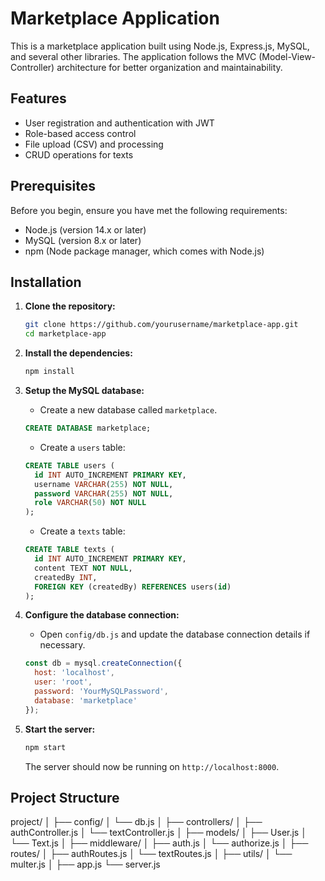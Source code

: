 # Marketplace Application

This is a marketplace application built using Node.js, Express.js, MySQL, and several other libraries. The application follows the MVC (Model-View-Controller) architecture for better organization and maintainability.

## Features

- User registration and authentication with JWT
- Role-based access control
- File upload (CSV) and processing
- CRUD operations for texts

## Prerequisites

Before you begin, ensure you have met the following requirements:

- Node.js (version 14.x or later)
- MySQL (version 8.x or later)
- npm (Node package manager, which comes with Node.js)

## Installation

1. **Clone the repository:**

    ```bash
    git clone https://github.com/yourusername/marketplace-app.git
    cd marketplace-app
    ```

2. **Install the dependencies:**

    ```bash
    npm install
    ```

3. **Setup the MySQL database:**

    - Create a new database called `marketplace`.

    ```sql
    CREATE DATABASE marketplace;
    ```

    - Create a `users` table:

    ```sql
    CREATE TABLE users (
      id INT AUTO_INCREMENT PRIMARY KEY,
      username VARCHAR(255) NOT NULL,
      password VARCHAR(255) NOT NULL,
      role VARCHAR(50) NOT NULL
    );
    ```

    - Create a `texts` table:

    ```sql
    CREATE TABLE texts (
      id INT AUTO_INCREMENT PRIMARY KEY,
      content TEXT NOT NULL,
      createdBy INT,
      FOREIGN KEY (createdBy) REFERENCES users(id)
    );
    ```

4. **Configure the database connection:**

    - Open `config/db.js` and update the database connection details if necessary.

    ```javascript
    const db = mysql.createConnection({
      host: 'localhost',
      user: 'root',
      password: 'YourMySQLPassword',
      database: 'marketplace'
    });
    ```

5. **Start the server:**

    ```bash
    npm start
    ```

    The server should now be running on `http://localhost:8000`.

## Project Structure
project/
│
├── config/
│   └── db.js
│
├── controllers/
│   ├── authController.js
│   └── textController.js
│
├── models/
│   ├── User.js
│   └── Text.js
│
├── middleware/
│   ├── auth.js
│   └── authorize.js
│
├── routes/
│   ├── authRoutes.js
│   └── textRoutes.js
│
├── utils/
│   └── multer.js
│
├── app.js
└── server.js
